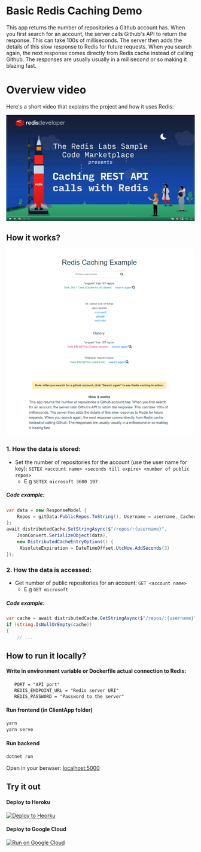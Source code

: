 ﻿<div style="height: 150px"></div>

# Basic Redis Caching Demo

This app returns the number of repositories a Github account has. When you first search for an account, the server calls Github's API to return the response. This can take 100s of milliseconds. The server then adds the details of this slow response to Redis for future requests. When you search again, the next response comes directly from Redis cache instead of calling Github. The responses are usually usually in a millisecond or so making it blazing fast.

# Overview video

Here's a short video that explains the project and how it uses Redis:

[![Watch the video on YouTube](https://github.com/redis-developer/basic-caching-demo-csharpdotnet/raw/master/docs/YTThumbnail.png)](https://youtube.com/watch?v=Ov18gLo0Da8)

## How it works?

![How it works](docs/screenshot001.png)

### 1. How the data is stored:

- Set the number of repositories for the account (use the user name for key): `SETEX <account name> <seconds till expire> <number of public repos>`
  - E.g `SETEX microsoft 3600 197`

##### Code example:

```C#
var data = new ResponseModel {
    Repos = gitData.PublicRepos.ToString(), Username = username, Cached = true
};
await distributedCache.SetStringAsync($"/repos/:{username}",
    JsonConvert.SerializeObject(data),
    new DistributedCacheEntryOptions() {
     AbsoluteExpiration = DateTimeOffset.UtcNow.AddSeconds(3)
});
```

### 2. How the data is accessed:

- Get number of public repositories for an account: `GET <account name>`
  - E.g `GET microsoft`

##### Code example:

```C#
var cache = await distributedCache.GetStringAsync($"/repos/:{username}");
if (string.IsNullOrEmpty(cache))
{
    // ...
```

## How to run it locally?

#### Write in environment variable or Dockerfile actual connection to Redis:

```
   PORT = "API port"
   REDIS_ENDPOINT_URL = "Redis server URI"
   REDIS_PASSWORD = "Password to the server"
```

#### Run frontend (in ClientApp folder)

```sh
yarn
yarn serve
```

#### Run backend

```sh
dotnet run
```

Open in your berwser: [localhost:5000](http://localhost:5000)

## Try it out

#### Deploy to Heroku

<p>
    <a href="https://heroku.com/deploy" target="_blank">
        <img src="https://www.herokucdn.com/deploy/button.svg" alt="Deploy to Heorku" />
    </a>
</p>

#### Deploy to Google Cloud

<p>
    <a href="https://deploy.cloud.run" target="_blank">
        <img src="https://deploy.cloud.run/button.svg" alt="Run on Google Cloud" width="150px"/>
    </a>
</p>
